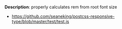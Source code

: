 __Description__: properly calculates rem from root font size

+ https://github.com/seaneking/postcss-responsive-type/blob/master/test/test.js
